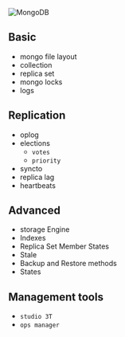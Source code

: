 ![MongoDB](https://upload.wikimedia.org/wikipedia/commons/thumb/9/93/MongoDB_Logo.svg/1280px-MongoDB_Logo.svg.png)

## Basic 

* mongo file layout
* collection
* replica set
* mongo locks 
* logs

## Replication

* oplog
* elections
  * `votes`
  * `priority`
* syncto
* replica lag
* heartbeats

## Advanced
* storage Engine
* Indexes
* Replica Set Member States
* Stale
* Backup and Restore methods
* States

## Management tools

* `studio 3T`
* `ops manager`
